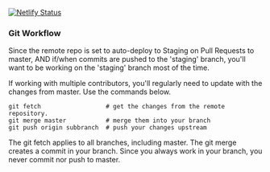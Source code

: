 [![Netlify Status](https://api.netlify.com/api/v1/badges/fc9cbfd9-4288-4390-a1bc-35f3e5b0a770/deploy-status)](https://app.netlify.com/sites/thirsty-clarke-28e973/deploys)


### Git Workflow

Since the remote repo is set to auto-deploy to Staging on Pull Requests to master,
AND if/when commits are pushed to the 'staging' branch,
you'll want to be working on the 'staging' branch most of the time.

If working with multiple contributors, you'll regularly need to update with the changes from master.
Use the commands below.

```
git fetch                  # get the changes from the remote repository. 
git merge master           # merge them into your branch
git push origin subbranch  # push your changes upstream
```

The git fetch applies to all branches, including master. 
The git merge creates a commit in your branch. Since you always work in your branch, you never commit nor push to master. 

